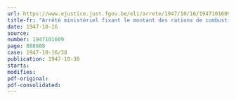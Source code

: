 ```yaml
---
url: https://www.ejustice.just.fgov.be/eli/arrete/1947/10/16/1947101609/justel
title-fr: "Arrêté ministériel fixant le montant des rations de combustibles à usage domestique allouées, pour le mois de novembre 1947, aux entreprises commerciales, industrielles ou artisanales, ainsi qu'aux personnes exerçant une profession libérale"
date: 1947-10-16
source:
number: 1947101609
page: 888888
case: 1947-10-16/38
publication: 1947-10-30
starts:
modifies:
pdf-original:
pdf-consolidated:
---
```


